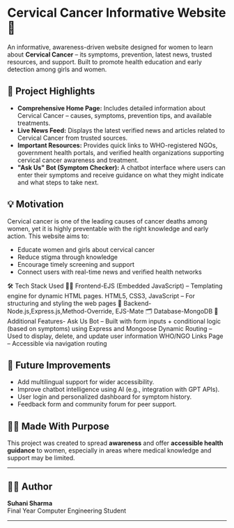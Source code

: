 # Cervical Cancer Informative Website 🌸

An informative, awareness-driven website designed for women to learn about **Cervical Cancer** – its symptoms, prevention, latest news, trusted resources, and support. Built to promote health education and early detection among girls and women.

## 🌟 Project Highlights

- **Comprehensive Home Page:** Includes detailed information about Cervical Cancer – causes, symptoms, prevention tips, and available treatments.
- **Live News Feed:** Displays the latest verified news and articles related to Cervical Cancer from trusted sources.
- **Important Resources:** Provides quick links to WHO-registered NGOs, government health portals, and verified health organizations supporting cervical cancer awareness and treatment.
- **"Ask Us" Bot (Symptom Checker):** A chatbot interface where users can enter their symptoms and receive guidance on what they might indicate and what steps to take next.

## 💡 Motivation

Cervical cancer is one of the leading causes of cancer deaths among women, yet it is highly preventable with the right knowledge and early action. This website aims to:
- Educate women and girls about cervical cancer
- Reduce stigma through knowledge
- Encourage timely screening and support
- Connect users with real-time news and verified health networks

🛠️ Tech Stack Used
👩‍💻 Frontend-EJS (Embedded JavaScript) – Templating engine for dynamic HTML pages. HTML5, CSS3, JavaScript – For structuring and styling the web pages
🧠 Backend-Node.js,Express.js,Method-Override, EJS-Mate
🗂️ Database-MongoDB
🤖 Additional Features-
Ask Us Bot – Built with form inputs + conditional logic (based on symptoms) using Express and Mongoose
Dynamic Routing – Used to display, delete, and update user information
WHO/NGO Links Page – Accessible via navigation routing

## 🤖 Future Improvements

- Add multilingual support for wider accessibility.
- Improve chatbot intelligence using AI (e.g., integration with GPT APIs).
- User login and personalized dashboard for symptom history.
- Feedback form and community forum for peer support.

## 🙋‍♀️ Made With Purpose

This project was created to spread **awareness** and offer **accessible health guidance** to women, especially in areas where medical knowledge and support may be limited.

---

## 🧑‍💻 Author

**Suhani Sharma**  
Final Year Computer Engineering Student 

---


